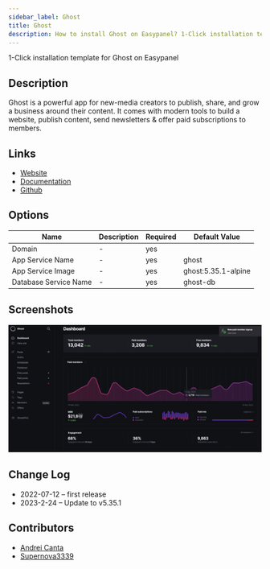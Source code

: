 ```yaml
---
sidebar_label: Ghost
title: Ghost
description: How to install Ghost on Easypanel? 1-Click installation template for Ghost on Easypanel
---
```


<!-- generated -->

1-Click installation template for Ghost on Easypanel

## Description

Ghost is a powerful app for new-media creators to publish, share, and grow a business around their content. It comes with modern tools to build a website, publish content, send newsletters &amp; offer paid subscriptions to members.

## Links

- [Website](https://ghost.org/)
- [Documentation](https://ghost.org/resources/)
- [Github](https://github.com/docker-library/ghost)

## Options

Name | Description | Required | Default Value
-|-|-|-
Domain | - | yes | 
App Service Name | - | yes | ghost
App Service Image | - | yes | ghost:5.35.1-alpine
Database Service Name | - | yes | ghost-db

## Screenshots

![Ghost Screenshot](./assets/screenshot.png)

## Change Log

- 2022-07-12 – first release
- 2023-2-24 – Update to v5.35.1

## Contributors

- [Andrei Canta](https://github.com/deiucanta)
- [Supernova3339](https://github.com/supernova3339)
